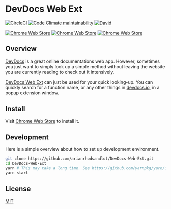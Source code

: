 # DevDocs Web Ext

[![CircleCI](https://img.shields.io/circleci/build/github/arianrhodsandlot/DevDocs-Web-Ext.svg)](https://circleci.com/gh/arianrhodsandlot/DevDocs-Web-Ext)
[![Code Climate maintainability](https://img.shields.io/codeclimate/maintainability-percentage/arianrhodsandlot/DevDocs-Web-Ext.svg)](https://codeclimate.com/github/arianrhodsandlot/DevDocs-Web-Ext)
[![David](https://img.shields.io/david/arianrhodsandlot/DevDocs-Web-Ext.svg)](https://david-dm.org/arianrhodsandlot/DevDocs-Web-Ext)

[![Chrome Web Store](https://img.shields.io/chrome-web-store/v/kdjoccdpjblcefijcfhnjoljodddedpj.svg)](https://chrome.google.com/webstore/detail/devdocs-web-ext/kdjoccdpjblcefijcfhnjoljodddedpj)
[![Chrome Web Store](https://img.shields.io/chrome-web-store/users/kdjoccdpjblcefijcfhnjoljodddedpj.svg)](https://chrome.google.com/webstore/detail/devdocs-web-ext/kdjoccdpjblcefijcfhnjoljodddedpj) [![Chrome Web Store](https://img.shields.io/chrome-web-store/stars/kdjoccdpjblcefijcfhnjoljodddedpj.svg)](https://chrome.google.com/webstore/detail/devdocs-web-ext/kdjoccdpjblcefijcfhnjoljodddedpj)

## Overview

[DevDocs](https://github.com/freeCodeCamp/devdocs) is a great online documentations web app. However, sometimes you just want to simply look up a simple method without leaving the website you are currently reading to check out it intensively.

[DevDocs Web Ext](https://chrome.google.com/webstore/detail/quick-devdocs/kdjoccdpjblcefijcfhnjoljodddedpj) can just be used for your quick looking-up. You can quickly search for a function name, or any other things in [devdocs.io](http://devdocs.io), in a popup extension window.

## Install

Visit [Chrome Web Store](https://chrome.google.com/webstore/detail/quick-devdocs/kdjoccdpjblcefijcfhnjoljodddedpj) to install it.

## Development

Here is a simple overview about how to set up development environment.
```sh
git clone https://github.com/arianrhodsandlot/DevDocs-Web-Ext.git
cd DevDocs-Web-Ext
yarn # This may take a long time. See https://github.com/yarnpkg/yarn/issues/5540
yarn start
```

## License

[MIT](license)
